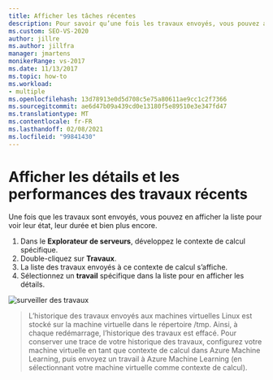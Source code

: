 ```yaml
---
title: Afficher les tâches récentes
description: Pour savoir qu’une fois les travaux envoyés, vous pouvez afficher la liste des travaux pour afficher leur état, leur durée et bien plus encore.
ms.custom: SEO-VS-2020
author: jillre
ms.author: jillfra
manager: jmartens
monikerRange: vs-2017
ms.date: 11/13/2017
ms.topic: how-to
ms.workload:
- multiple
ms.openlocfilehash: 13d78913e0d5d708c5e75a80611ae9cc1c2f7366
ms.sourcegitcommit: ae6d47b09a439cd0e13180f5e89510e3e347fd47
ms.translationtype: MT
ms.contentlocale: fr-FR
ms.lasthandoff: 02/08/2021
ms.locfileid: "99841430"
---
```

# <a name="view-recent-job-performance-and-details"></a>Afficher les détails et les performances des travaux récents

Une fois que les travaux sont envoyés, vous pouvez en afficher la liste pour voir leur état, leur durée et bien plus encore.

1. Dans le **Explorateur de serveurs**, développez le contexte de calcul spécifique.
2. Double-cliquez sur **Travaux**.
3. La liste des travaux envoyés à ce contexte de calcul s’affiche.
4. Sélectionnez un **travail** spécifique dans la liste pour en afficher les détails.

![surveiller des travaux](media/job-details/monitor-jobs.png)

> L’historique des travaux envoyés aux machines virtuelles Linux est stocké sur la machine virtuelle dans le répertoire /tmp. Ainsi, à chaque redémarrage, l’historique des travaux est effacé. Pour conserver une trace de votre historique des travaux, configurez votre machine virtuelle en tant que contexte de calcul dans Azure Machine Learning, puis envoyez un travail à Azure Machine Learning (en sélectionnant votre machine virtuelle comme contexte de calcul).
